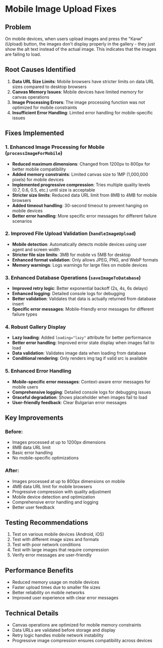 # Mobile Image Upload Fixes

## Problem
On mobile devices, when users upload images and press the "Качи" (Upload) button, the images don't display properly in the gallery - they just show the alt text instead of the actual image. This indicates that the images are failing to load.

## Root Causes Identified
1. **Data URL Size Limits**: Mobile browsers have stricter limits on data URL sizes compared to desktop browsers
2. **Canvas Memory Issues**: Mobile devices have limited memory for canvas operations
3. **Image Processing Errors**: The image processing function was not optimized for mobile constraints
4. **Insufficient Error Handling**: Limited error handling for mobile-specific issues

## Fixes Implemented

### 1. Enhanced Image Processing for Mobile (`processImageForMobile`)
- **Reduced maximum dimensions**: Changed from 1200px to 800px for better mobile compatibility
- **Added memory constraints**: Limited canvas size to 1MP (1,000,000 pixels) for mobile devices
- **Implemented progressive compression**: Tries multiple quality levels (0.7, 0.6, 0.5, etc.) until size is acceptable
- **Stricter size limits**: Reduced data URL limit from 8MB to 4MB for mobile browsers
- **Added timeout handling**: 30-second timeout to prevent hanging on mobile devices
- **Better error handling**: More specific error messages for different failure scenarios

### 2. Improved File Upload Validation (`handleImageUpload`)
- **Mobile detection**: Automatically detects mobile devices using user agent and screen width
- **Stricter file size limits**: 3MB for mobile vs 5MB for desktop
- **Enhanced format validation**: Only allows JPEG, PNG, and WebP formats
- **Memory warnings**: Logs warnings for large files on mobile devices

### 3. Enhanced Database Operations (`saveImageToDatabase`)
- **Improved retry logic**: Better exponential backoff (2s, 4s, 6s delays)
- **Enhanced logging**: Detailed console logs for debugging
- **Better validation**: Validates that data is actually returned from database insert
- **Specific error messages**: Mobile-friendly error messages for different failure types

### 4. Robust Gallery Display
- **Lazy loading**: Added `loading="lazy"` attribute for better performance
- **Better error handling**: Improved error state display when images fail to load
- **Data validation**: Validates image data when loading from database
- **Conditional rendering**: Only renders img tag if valid src is available

### 5. Enhanced Error Handling
- **Mobile-specific error messages**: Context-aware error messages for mobile users
- **Comprehensive logging**: Detailed console logs for debugging issues
- **Graceful degradation**: Shows placeholder when images fail to load
- **User-friendly feedback**: Clear Bulgarian error messages

## Key Improvements

### Before:
- Images processed at up to 1200px dimensions
- 8MB data URL limit
- Basic error handling
- No mobile-specific optimizations

### After:
- Images processed at up to 800px dimensions on mobile
- 4MB data URL limit for mobile browsers
- Progressive compression with quality adjustment
- Mobile device detection and optimization
- Comprehensive error handling and logging
- Better user feedback

## Testing Recommendations
1. Test on various mobile devices (Android, iOS)
2. Test with different image sizes and formats
3. Test with poor network conditions
4. Test with large images that require compression
5. Verify error messages are user-friendly

## Performance Benefits
- Reduced memory usage on mobile devices
- Faster upload times due to smaller file sizes
- Better reliability on mobile networks
- Improved user experience with clear error messages

## Technical Details
- Canvas operations are optimized for mobile memory constraints
- Data URLs are validated before storage and display
- Retry logic handles mobile network instability
- Progressive image compression ensures compatibility across devices